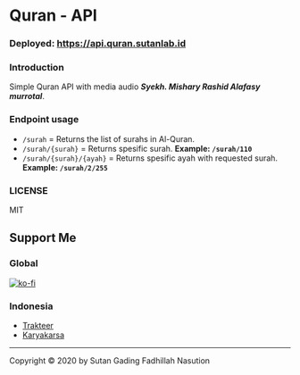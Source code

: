 # Quran - API

### Deployed: https://api.quran.sutanlab.id

### Introduction
Simple Quran API with media audio ***Syekh. Mishary Rashid Alafasy murrotal***.

### Endpoint usage
- `/surah` = Returns the list of surahs in Al-Quran.
- `/surah/{surah}` = Returns spesific surah. **Example: `/surah/110`**
- `/surah/{surah}/{ayah}` = Returns spesific ayah with requested surah. **Example: `/surah/2/255`**

### LICENSE
MIT

## Support Me
### Global
[![ko-fi](https://www.ko-fi.com/img/githubbutton_sm.svg)](https://ko-fi.com/B0B71P7PB)
### Indonesia
- [Trakteer](https://trakteer.id/sutanlab)
- [Karyakarsa](https://karyakarsa.com/sutanlab)

---
Copyright © 2020 by Sutan Gading Fadhillah Nasution
